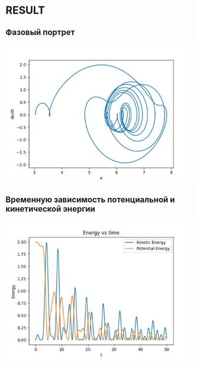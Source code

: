 # RESULT
## Фазовый портрет

![result](Modeling\Kapica\phase_portrait.png)

## Временную зависимость потенциальной и кинетической энергии

![result](Modeling\Kapica\energy_time.png)